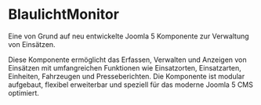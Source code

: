 # BlaulichtMonitor
Eine von Grund auf neu entwickelte Joomla 5 Komponente zur Verwaltung von Einsätzen.

Diese Komponente ermöglicht das Erfassen, Verwalten und Anzeigen von Einsätzen mit umfangreichen Funktionen wie Einsatzorten, Einsatzarten, Einheiten, Fahrzeugen und Presseberichten. Die Komponente ist modular aufgebaut, flexibel erweiterbar und speziell für das moderne Joomla 5 CMS optimiert.
